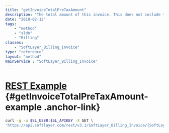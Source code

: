 ```yaml
---
title: "getInvoiceTotalPreTaxAmount"
description: "The total amount of this invoice. This does not include taxes."
date: "2018-02-12"
tags:
    - "method"
    - "sldn"
    - "Billing"
classes:
    - "SoftLayer_Billing_Invoice"
type: "reference"
layout: "method"
mainService : "SoftLayer_Billing_Invoice"
---
```


# [REST Example](#getInvoiceTotalPreTaxAmount-example) <a href="/article/rest/"><i class="fas fa-question"></i></a> {#getInvoiceTotalPreTaxAmount-example .anchor-link} 
```bash
curl -g -u $SL_USER:$SL_APIKEY -X GET \
'https://api.softlayer.com/rest/v3.1/SoftLayer_Billing_Invoice/{SoftLayer_Billing_InvoiceID}/getInvoiceTotalPreTaxAmount'
```
